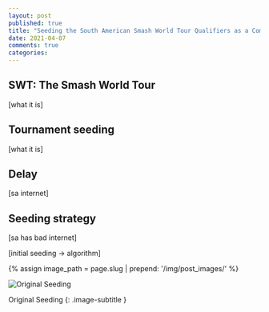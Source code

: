```yaml
---
layout: post
published: true
title: "Seeding the South American Smash World Tour Qualifiers as a Computer Scientist"
date: 2021-04-07
comments: true
categories:
---
```


## SWT: The Smash World Tour

[what it is]

## Tournament seeding

[what it is]

## Delay

[sa internet]

## Seeding strategy

[sa has bad internet]

[initial seeding → algorithm]

{% assign image_path = page.slug | prepend: '/img/post_images/' %}

![Original Seeding]({{image_path}}/original-seeding.png)

Original Seeding
{: .image-subtitle }